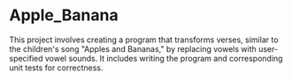 # Apple_Banana
This project involves creating a program that transforms verses, similar to the children's song "Apples and Bananas," by replacing vowels with user-specified vowel sounds. 
It includes writing the program and corresponding unit tests for correctness.
